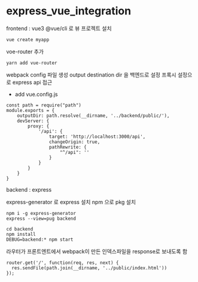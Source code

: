 # express_vue_integration

frontend : vue3
@vue/cli 로 뷰 프로젝트 설치
```
vue create myapp
```

voe-router 추가
```
yarn add vue-router
```

webpack config 파일 생성
output destination dir 을 백엔드로 설정
프록시 설정으로 express api 접근
+ add vue.config.js
```
const path = require("path")
module.exports = {
    outputDir: path.resolve(__dirname, '../backend/public/'),
    devServer: {
        proxy: {
            '/api': {
                target: 'http://localhost:3000/api',
                changeOrigin: true,
                pathRewrite: {
                    "^/api": ''
                }
            }
        }
    }
}
```

backend : express

express-generator 로 express 설치
npm 으로 pkg 설치
```
npm i -g express-generator
express --view=pug backend

cd backend
npm install
DEBUG=backend:* npm start
```

라우터가 프론트엔트에서 webpack이 만든 인덱스파일을 response로 보내도록 함
```
router.get('/', function(req, res, next) {
  res.sendFile(path.join(__dirname, '../public/index.html'))
});
```
